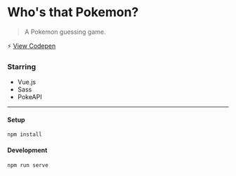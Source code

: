 # Who's that Pokemon?

> A Pokemon guessing game.

⚡️ [View Codepen](https://codepen.io/tiffachoo/pen/KGJEba)

### Starring
* Vue.js
* Sass
* PokeAPI

---

#### Setup
```
npm install
```

#### Development
```
npm run serve
```